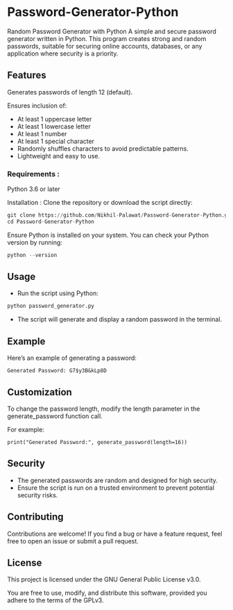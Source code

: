 # Password-Generator-Python
Random Password Generator with Python
A simple and secure password generator written in Python. This program creates strong and random passwords, suitable for securing online accounts, databases, or any application where security is a priority.

## Features
Generates passwords of length 12 (default).
  
  
  Ensures inclusion of:
- At least 1 uppercase letter
- At least 1 lowercase letter
- At least 1 number
- At least 1 special character
- Randomly shuffles characters to avoid predictable patterns.
- Lightweight and easy to use.

### Requirements :
Python 3.6 or later

Installation :
Clone the repository or download the script directly:

```python
git clone https://github.com/Nikhil-Palawat/Password-Generator-Python.git
cd Password-Generator-Python
```
Ensure Python is installed on your system. You can check your Python version by running:
```python
python --version
```

## Usage
- Run the script using Python:
```python
python password_generator.py
```
- The script will generate and display a random password in the terminal.

## Example
Here’s an example of generating a password:
```
Generated Password: G7$y3B&kLp8D
```

## Customization
To change the password length, modify the length parameter in the generate_password function call. 

For example:
```
print("Generated Password:", generate_password(length=16))
```

## Security
- The generated passwords are random and designed for high security.
- Ensure the script is run on a trusted environment to prevent potential security risks.

## Contributing
Contributions are welcome! If you find a bug or have a feature request, feel free to open an issue or submit a pull request.

## License
This project is licensed under the GNU General Public License v3.0.

You are free to use, modify, and distribute this software, provided you adhere to the terms of the GPLv3.
